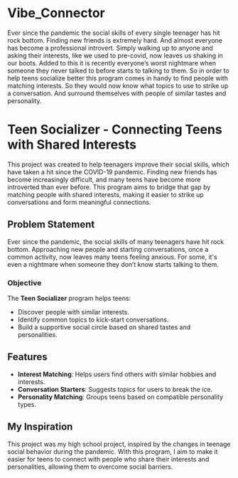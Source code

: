 # Vibe_Connector


Ever since the pandemic the social skills of every single teenager has hit rock bottom. Finding new friends is extremely hard. And almost everyone has become a professional introvert. Simply walking up to anyone and asking their interests, like we used to pre-covid, now leaves us shaking in our boots. Added to this it is recently everyone’s worst nightmare when someone they never talked to before starts to talking to them.
So in order to help teens socialize better this program comes in handy to find people with matching interests. So they would now know what topics to use to strike up a conversation. And surround themselves with people of similar tastes and personality.


# Teen Socializer - Connecting Teens with Shared Interests

This project was created to help teenagers improve their social skills, which have taken a hit since the COVID-19 pandemic. Finding new friends has become increasingly difficult, and many teens have become more introverted than ever before. This program aims to bridge that gap by matching people with shared interests, making it easier to strike up conversations and form meaningful connections.

## Problem Statement

Ever since the pandemic, the social skills of many teenagers have hit rock bottom. Approaching new people and starting conversations, once a common activity, now leaves many teens feeling anxious. For some, it's even a nightmare when someone they don’t know starts talking to them.

### Objective

The **Teen Socializer** program helps teens:
- Discover people with similar interests.
- Identify common topics to kick-start conversations.
- Build a supportive social circle based on shared tastes and personalities.

## Features

- **Interest Matching**: Helps users find others with similar hobbies and interests.
- **Conversation Starters**: Suggests topics for users to break the ice.
- **Personality Matching**: Groups teens based on compatible personality types.

## My Inspiration

This project was my high school project, inspired by the changes in teenage social behavior during the pandemic. With this program, I aim to make it easier for teens to connect with people who share their interests and personalities, allowing them to overcome social barriers.



